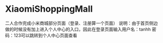 # XiaomiShoppingMall
二人合作完成小米商城部分页面（登录、注册算一个页面）
说明：由于首页侧边做的时候没有加上进入个人中心的入口，因此在登录页面输入用户名：tanhh  密码：123可以跳转到个人中心页面查看
